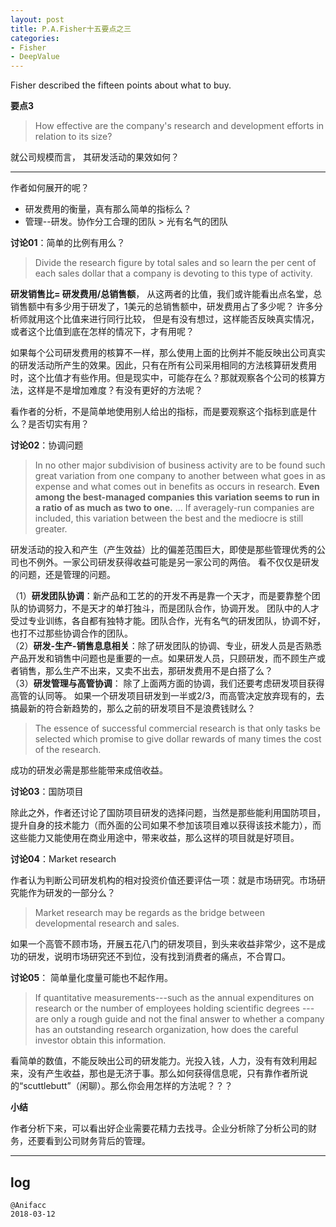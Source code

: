```yaml
---
layout: post
title: P.A.Fisher十五要点之三
categories:
- Fisher
- DeepValue
---
```

Fisher described the fifteen points about what to buy.

**要点3**

> How effective are the company's research and development efforts in relation to its size?

就公司规模而言， 其研发活动的果效如何？

---

作者如何展开的呢？

- 研发费用的衡量，真有那么简单的指标么？
- 管理--研发。协作分工合理的团队 > 光有名气的团队

**讨论01**：简单的比例有用么？

> Divide the research figure by total sales and so learn the per cent of each sales dollar that a company is devoting to this type of activity.

**研发销售比= 研发费用/总销售额**， 从这两者的比值，我们或许能看出点名堂，总销售额中有多少用于研发了，1美元的总销售额中，研发费用占了多少呢？ 许多分析师就用这个比值来进行同行比较， 但是有没有想过，这样能否反映真实情况，或者这个比值到底在怎样的情况下，才有用呢？

如果每个公司研发费用的核算不一样，那么使用上面的比例并不能反映出公司真实的研发活动所产生的效果。因此，只有在所有公司采用相同的方法核算研发费用时，这个比值才有些作用。但是现实中，可能存在么？那就观察各个公司的核算方法，这样是不是增加难度？有没有更好的方法呢？

看作者的分析，不是简单地使用别人给出的指标，而是要观察这个指标到底是什么？是否切实有用？

**讨论02**：协调问题

> In no other major subdivision of business activity are to be found such great variation from one company to another between what goes in as expense and what comes out in benefits as occurs in research. **Even among the best-managed companies this variation seems to run in a ratio of as much as two to one.** ... If averagely-run companies are included, this variation between the best and the mediocre is still greater.


研发活动的投入和产生（产生效益）比的偏差范围巨大，即使是那些管理优秀的公司也不例外。一家公司研发获得收益可能是另一家公司的两倍。 看不仅仅是研发的问题，还是管理的问题。

（1）**研发团队协调**：新产品和工艺的的开发不再是靠一个天才，而是要靠整个团队的协调努力，不是天才的单打独斗，而是团队合作，协调开发。 团队中的人才受过专业训练，各自都有独特才能。团队合作，光有名气的研发团队，协调不好，也打不过那些协调合作的团队。   
（2）**研发-生产-销售息息相关**：除了研发团队的协调、专业，研发人员是否熟悉产品开发和销售中问题也是重要的一点。如果研发人员，只顾研发，而不顾生产或者销售，那么生产不出来，又卖不出去，那研发费用不是白搭了么？  
（3）**研发管理与高管协调**： 除了上面两方面的协调，我们还要考虑研发项目获得高管的认同等。  如果一个研发项目研发到一半或2/3，而高管决定放弃现有的，去搞最新的符合新趋势的，那么之前的研发项目不是浪费钱财么？

> The essence of successful commercial research is that only tasks be selected which promise to give dollar rewards of many times the cost of the research.

成功的研发必需是那些能带来成倍收益。

**讨论03**：国防项目

除此之外，作者还讨论了国防项目研发的选择问题，当然是那些能利用国防项目，提升自身的技术能力（而外面的公司如果不参加该项目难以获得该技术能力），而这些能力又能使用在商业用途中，带来收益，那么这样的项目就是好项目。

**讨论04**：Market research

作者认为判断公司研发机构的相对投资价值还要评估一项：就是市场研究。市场研究能作为研发的一部分么？

> Market research may be regards as the bridge between developmental research and sales.

如果一个高管不顾市场，开展五花八门的研发项目，到头来收益非常少，这不是成功的研发，说明市场研究还不到位，没有找到消费者的痛点，不合胃口。

**讨论05**： 简单量化度量可能也不起作用。

> If quantitative measurements---such as the annual expenditures on research or the number of employees holding scientific degrees --- are only a rough guide and not the final answer to whether a company has an outstanding research organization, how does the careful investor obtain this information.

看简单的数值，不能反映出公司的研发能力。光投入钱，人力，没有有效利用起来，没有产生收益，那也是无济于事。那么如何获得信息呢，只有靠作者所说的“scuttlebutt”（闲聊）。那么你会用怎样的方法呢？？？

**小结**

作者分析下来，可以看出好企业需要花精力去找寻。企业分析除了分析公司的财务，还要看到公司财务背后的管理。

---

## log

```
@Anifacc
2018-03-12
```
